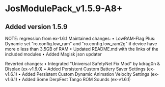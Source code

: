# JosModulePack_v1.5.9-A8+
## Added version 1.5.9

NOTE: regression from ex-1.6.1
Maintained changes:
• LowRAM-Flag Plus: Dynamic set "ro.config.low_ram" and "ro.config.low_ram2g" if device have more o less than 3.5GB of RAM
• Updated README.md with the links of the included modules
• Added Magisk json updater

Reverted changes:
• Integrated "Universal SafetyNet Fix Mod" by kdrag0n & Displax (ex-v1.6.0)
• Added Persistent Custom Battery Saver Settings (ex-v1.6.1)
• Added Persistent Custom Dynamic Animation Velocity Settings (ex-v1.6.1)
• Added Some DerpFest Tango ROM Sounds (ex-v1.6.1)
